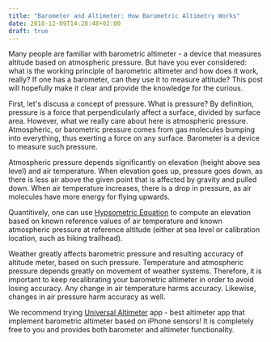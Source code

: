 ```yaml
---
title: "Barometer and Altimeter: How Barometric Altimetry Works"
date: 2018-12-09T14:28:48+02:00
draft: true
---
```


Many people are familiar with barometric altimeter - a device that measures altitude based on atmospheric pressure. But have you ever considered: what is the working principle of barometric altimeter and how does it work, really? If one has a barometer, can they use it to measure altitude? This post will hopefully make it clear and provide the knowledge for the curious.

First, let's discuss a concept of pressure. What is pressure? By definition, pressure is a force that perpendicularly affect a surface, divided by surface area. However, what we really care about here is atmospheric pressure. Atmospheric, or barometric pressure comes from gas molecules bumping into everything, thus exerting a force on any surface. Barometer is a device to measure such pressure.

Atmospheric pressure depends significantly on elevation (height above sea level) and air temperature. When elevation goes up, pressure goes down, as there is less air above the given point that is affected by gravity and pulled down. When air temperature increases, there is a drop in pressure, as air molecules have more energy for flying upwards.

Quantitively, one can use [Hypsometric Equation](http://glossary.ametsoc.org/wiki/Hypsometric_equation) to compute an elevation based on known reference values of air temperature and known atmospheric pressure at reference altitude (either at sea level or calibration location, such as hiking trailhead).

Weather greatly affects barometric pressure and resulting accuracy of altitude meter, based on such pressure. Temperature and atmospheric pressure depends greatly on movement of weather systems. Therefore, it is important to keep recalibrating your barometric altimeter in order to avoid losing accuracy. Any change in air temperature harms accuracy. Likewise, changes in air pressure harm accuracy as well.

We recommend trying [Universal Altimeter](https://itunes.apple.com/us/app/universal-altimeter/id1439008837?ls=1&mt=8) app - best altimeter app that implement barometric altimeter based on iPhone sensors! It is completely free to you and provides both barometer and altimeter functionality.



